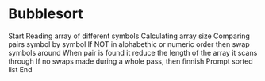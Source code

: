 # Bubblesort

Start
Reading array of different symbols
Calculating array size
Comparing pairs symbol by symbol
If NOT in alphabethic or numeric order then swap symbols around
When pair is found it reduce the length of the array it scans through
If no swaps made during a whole pass, then finnish
Prompt sorted list
End

